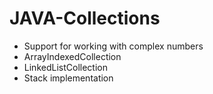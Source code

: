 # JAVA-Collections

- Support for working with complex numbers
- ArrayIndexedCollection 
- LinkedListCollection
- Stack implementation
